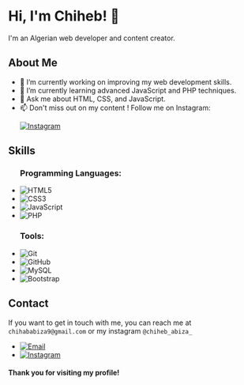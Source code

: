 <h1>Hi, I'm Chiheb! 👋</h1>

<p>I'm an Algerian web developer and content creator.</p>

<h2>About Me</h2>
<ul>
    <li>🔭 I’m currently working on improving my web development skills.</li>
    <li>🌱 I’m currently learning advanced JavaScript and PHP techniques.</li>
    <li>💬 Ask me about HTML, CSS, and JavaScript.</li>
    <li>📫 Don't miss out on my content ! Follow me on Instagram:
    <p><a href="https://www.instagram.com/chiheb_abiza_/"><img src="https://img.shields.io/badge/Instagram-%23E4405F.svg?&style=for-the-badge&logo=instagram&logoColor=white" alt="Instagram"></a></p>
    </li></ul>

<h2>Skills</h2>
<ul>
  <h3>Programming Languages:</h3>
  <li><img src="https://img.shields.io/badge/HTML5-%23E34F26.svg?&style=for-the-badge&logo=html5&logoColor=white" alt="HTML5"></li> 
  <li><img src="https://img.shields.io/badge/CSS3-%231572B6.svg?&style=for-the-badge&logo=css3&logoColor=white" alt="CSS3"></li>  
  <li><img src="https://img.shields.io/badge/JavaScript-%23F7DF1E.svg?&style=for-the-badge&logo=javascript&logoColor=black" alt="JavaScript"></li>   
  <li><img src="https://img.shields.io/badge/PHP-%23777BB4.svg?&style=for-the-badge&logo=php&logoColor=white" alt="PHP"></li>  
</ul>
<ul>
  <h3>Tools:</h3>
  <li><img src="https://img.shields.io/badge/Git-%23F05032.svg?&style=for-the-badge&logo=git&logoColor=white" alt="Git"></li>
  <li><img src="https://img.shields.io/badge/GitHub-%23121011.svg?&style=for-the-badge&logo=github&logoColor=white" alt="GitHub"></li>
  <li><img src="https://img.shields.io/badge/MySQL-%2300f.svg?&style=for-the-badge&logo=mysql&logoColor=white" alt="MySQL"></li>
  <li><img src="https://img.shields.io/badge/Bootstrap-%23563D7C.svg?&style=for-the-badge&logo=bootstrap&logoColor=white" alt="Bootstrap"></li>
</ul>
  


<h2 id="contact">Contact</h2>
<p>If you want to get in touch with me, you can reach me at <code>chihababiza9@gmail.com</code> or my instagram <code>@chiheb_abiza_</code></p>
      <ul>
        <li><a href="mailto:chihababiza9@gmail.com"><img src="https://img.shields.io/badge/Email-%23EA4335.svg?&style=for-the-badge&logo=gmail&logoColor=white" alt="Email"></a></li>
        <li> <a href="https://www.instagram.com/chiheb_abiza_/"><img src="https://img.shields.io/badge/Instagram-%23E4405F.svg?&style=for-the-badge&logo=instagram&logoColor=white" alt="Instagram"></a></li>
      </ul>
      <h4>Thank you for visiting my profile!</h4>

